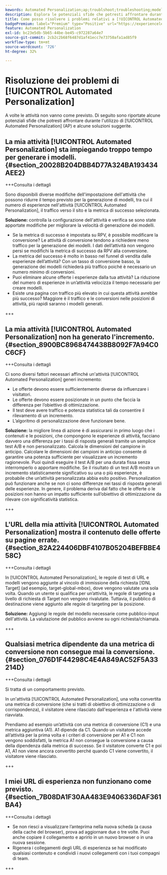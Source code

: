 ```yaml
---
kewords: Automated Personalization;ap;troublshoot;troubleshooting;model;lift
description: Esplora le potenziali sfide che potresti affrontare durante l'utilizzo delle attività di [!UICONTROL Automated Personalization] (AP) in Adobe Target, insieme alle soluzioni suggerite.
title: Come posso risolvere i problemi relativi a [!UICONTROL Automated Personalization] attività?
badgePremium: label="Premium" type="Positive" url="https://experienceleague.adobe.com/docs/target/using/introduction/intro.html?lang=en#premium newtab=true" tooltip="Vedi cosa è incluso in Target Premium."
feature: Automated Personalization
exl-id: bc23e5db-5b65-44be-be45-c972287a64e7
source-git-commit: 2cb2c2b68f6487d1af41ecc7e73750afa1ad85f9
workflow-type: tm+mt
source-wordcount: '726'
ht-degree: 32%

---
```


# Risoluzione dei problemi di [!UICONTROL Automated Personalization]

A volte le attività non vanno come previsto. Di seguito sono riportate alcune potenziali sfide che potresti affrontare durante l&#39;utilizzo di [!UICONTROL Automated Personalization] (AP) e alcune soluzioni suggerite.

## La mia attività [!UICONTROL Automated Personalization] sta impiegando troppo tempo per generare i modelli. {#section_20028B204DBB4D77A324BA193434AEE2}

+++Consulta i dettagli

Sono disponibili diverse modifiche dell&#39;impostazione dell&#39;attività che possono ridurre il tempo previsto per la generazione di modelli, tra cui il numero di esperienze nell&#39;attività [!UICONTROL Automated Personalization], il traffico verso il sito e la metrica di successo selezionata.

**Soluzione:** controlla la configurazione dell&#39;attività e verifica se sono state apportate modifiche per migliorare la velocità di generazione dei modelli.

* Se la metrica di successo è impostata su RPV, è possibile modificare la conversione? Le attività di conversione tendono a richiedere meno traffico per la generazione dei modelli. I dati dell’attività non vengono persi se modifichi la metrica di successo da RPV alla conversione.
* La metrica del successo è molto in basso nel funnel di vendita dalle esperienze dell’attività? Con un tasso di conversione basso, la generazione dei modelli richiederà più traffico poiché è necessario un numero minimo di conversioni.
* Puoi eliminare alcune offerte i esperienze dalla tua attività? La riduzione del numero di esperienze in un’attività velocizza il tempo necessario per creare modelli.
* Esiste una pagina con traffico più elevato in cui questa attività avrebbe più successo? Maggiore è il traffico e le conversioni nelle posizioni di attività, più rapidi saranno i modelli generati.

+++

## La mia attività [!UICONTROL Automated Personalization] non ha generato l&#39;incremento. {#section_8900BC8968474438B8092F7A94C0C6CF}

+++Consulta i dettagli

Ci sono diversi fattori necessari affinché un&#39;attività [!UICONTROL Automated Personalization] generi incremento:

* Le offerte devono essere sufficientemente diverse da influenzare i visitatori.
* Le offerte devono essere posizionate in un punto che faccia la differenza per l’obiettivo di ottimizzazione.
* Il test deve avere traffico e potenza statistica tali da consentire il rilevamento di un incremento.
* L’algoritmo di personalizzazione deve funzionare bene.

**Soluzione:** la migliore linea di azione è di assicurarsi in primo luogo che i contenuti e le posizioni, che compongono le esperienze di attività, facciano davvero una differenza per i tassi di risposta generali tramite un semplice test A/B e non personalizzato. Calcola le dimensioni del campione in anticipo. Calcolare le dimensioni dei campioni in anticipo consente di garantire una potenza sufficiente per visualizzare un incremento ragionevole. Puoi quindi eseguire il test A/B per una durata fissa senza interromperlo o apportare modifiche. Se il risultato di un test A/B mostra un incremento statisticamente significativo su una o più esperienze, è probabile che un’attività personalizzata abbia esito positivo. Personalization può funzionare anche se non ci sono differenze nei tassi di risposta generali delle esperienze. In genere, il problema deriva dal fatto che le offerte o le posizioni non hanno un impatto sufficiente sull’obiettivo di ottimizzazione da rilevare con significatività statistica.

+++

## L&#39;URL della mia attività [!UICONTROL Automated Personalization] mostra il contenuto delle offerte su pagine errate. {#section_82A224406DBF4107B05204BEFBBE458C}

+++Consulta i dettagli

In [!UICONTROL Automated Personalization], le regole di test di URL e modelli vengono aggiunte al vincolo di immissione della richiesta [!DNL Target] (ad esempio, target-global-mbox), dove vengono valutate una sola volta. Quando un utente si qualifica per un’attività, le regole di targeting a livello di richiesta di Target non vengono rivalutate. Tuttavia, il pubblico di destinazione viene aggiunto alle regole di targeting per la posizione.

**Soluzione:** Aggiungi le regole del modello necessarie come pubblico-input dell&#39;attività. La valutazione del pubblico avviene su ogni richiesta/chiamata.

+++

## Qualsiasi metrica dipendente da una metrica di conversione non consegue mai la conversione. {#section_076D1F44298C4E4A849AC52F5A33214D}

+++Consulta i dettagli

Si tratta di un comportamento previsto.

In un&#39;attività [!UICONTROL Automated Personalization], una volta convertita una metrica di conversione (che si tratti di obiettivo di ottimizzazione o di corrispondenza), il visitatore viene rilasciato dall&#39;esperienza e l&#39;attività viene riavviata.

Prendiamo ad esempio un’attività con una metrica di conversione (C1) e una metrica aggiuntiva (A1). A1 dipende da C1. Quando un visitatore accede all’attività per la prima volta e i criteri di conversione per A1 e C1 non vengono soddisfatti, la metrica A1 non consegue la conversione a causa della dipendenza dalla metrica di successo. Se il visitatore converte C1 e poi A1, A1 non viene ancora convertito perché quando C1 viene convertito, il visitatore viene rilasciato.

+++

## I miei URL di esperienza non funzionano come previsto. {#section_7B08DA1F30AA483E9406336DAF361BA4}

+++Consulta i dettagli

* Se non riesci a visualizzare l’anteprima nella nuova scheda (a causa della cache del browser), prova ad aggiornare due o tre volte. Puoi anche copiare il collegamento e aprirlo in un nuovo browser o in una nuova sessione.
* Rigenera i collegamenti degli URL di esperienza se hai modificato qualsiasi contenuto e condividi i nuovi collegamenti con i tuoi compagni di team.

+++
